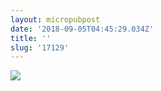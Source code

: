 ```yaml
---
layout: micropubpost
date: '2018-09-05T04:45:29.034Z'
title: ''
slug: '17129'
---
```

[![](http://media.reece.work/fullsize_1536122731956.jpg)](http://media.reece.work/fullsize_1536122731956.jpg)
